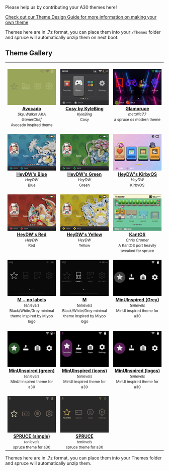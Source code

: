 Please help us by contributing your A30 themes here!


[Check out our Theme Design Guide for more information on making your own theme](https://github.com/spruceUI/spruceOS/wiki/09.-Theme-Design-guide)

Themes here are in .7z format, you can place them into your `/Themes` folder and spruce will automatically unzip them on next boot.


## Theme Gallery

<table align="center">
<tr>
<td align="center" valign="top" width="33.33%">
        <br/>
        <a href="https://raw.githubusercontent.com/spruceUI/Themes/main/PackedThemes/Avocado.7z">
        <img title="Avocado" width="200px" src="https://raw.githubusercontent.com/spruceUI/Themes/main/Themes/Avocado/preview.png" /><br/>
        <b>Avocado</b></a><br/>
        <small><i>Sky_Walker AKA GamerChef</i></small><br/>
        <small>Avocado inspired theme</small><br/>
        </td>
<td align="center" valign="top" width="33.33%">
        <br/>
        <a href="https://raw.githubusercontent.com/spruceUI/Themes/main/PackedThemes/Cosy%20by%20KyleBing.7z">
        <img title="Cosy by KyleBing" width="200px" src="https://raw.githubusercontent.com/spruceUI/Themes/main/Themes/Cosy%20by%20KyleBing/preview.png" /><br/>
        <b>Cosy by KyleBing</b></a><br/>
        <small><i>KyleBing</i></small><br/>
        <small>Cosy</small><br/>
        </td>
<td align="center" valign="top" width="33.33%">
        <br/>
        <a href="https://raw.githubusercontent.com/spruceUI/Themes/main/PackedThemes/Glamoruce.7z">
        <img title="Glamoruce" width="200px" src="https://raw.githubusercontent.com/spruceUI/Themes/main/Themes/Glamoruce/preview.png" /><br/>
        <b>Glamoruce</b></a><br/>
        <small><i>metallic77</i></small><br/>
        <small>a spruce os modern theme</small><br/>
        </td>
</tr>
<tr>
<td align="center" valign="top" width="33.33%">
        <br/>
        <a href="https://raw.githubusercontent.com/spruceUI/Themes/main/PackedThemes/HeyDW's%20Blue.7z">
        <img title="HeyDW's Blue" width="200px" src="https://raw.githubusercontent.com/spruceUI/Themes/main/Themes/HeyDW's%20Blue/preview.png" /><br/>
        <b>HeyDW's Blue</b></a><br/>
        <small><i>HeyDW</i></small><br/>
        <small>Blue</small><br/>
        </td>
<td align="center" valign="top" width="33.33%">
        <br/>
        <a href="https://raw.githubusercontent.com/spruceUI/Themes/main/PackedThemes/HeyDW's%20Green.7z">
        <img title="HeyDW's Green" width="200px" src="https://raw.githubusercontent.com/spruceUI/Themes/main/Themes/HeyDW's%20Green/preview.png" /><br/>
        <b>HeyDW's Green</b></a><br/>
        <small><i>HeyDW</i></small><br/>
        <small>Green</small><br/>
        </td>
<td align="center" valign="top" width="33.33%">
        <br/>
        <a href="https://raw.githubusercontent.com/spruceUI/Themes/main/PackedThemes/HeyDW's%20KirbyOS.7z">
        <img title="HeyDW's KirbyOS" width="200px" src="https://raw.githubusercontent.com/spruceUI/Themes/main/Themes/HeyDW's%20KirbyOS/preview.png" /><br/>
        <b>HeyDW's KirbyOS</b></a><br/>
        <small><i>HeyDW</i></small><br/>
        <small>KirbyOS</small><br/>
        </td>
</tr>
<tr>
<td align="center" valign="top" width="33.33%">
        <br/>
        <a href="https://raw.githubusercontent.com/spruceUI/Themes/main/PackedThemes/HeyDW's%20Red.7z">
        <img title="HeyDW's Red" width="200px" src="https://raw.githubusercontent.com/spruceUI/Themes/main/Themes/HeyDW's%20Red/preview.png" /><br/>
        <b>HeyDW's Red</b></a><br/>
        <small><i>HeyDW</i></small><br/>
        <small>Red</small><br/>
        </td>
<td align="center" valign="top" width="33.33%">
        <br/>
        <a href="https://raw.githubusercontent.com/spruceUI/Themes/main/PackedThemes/HeyDW's%20Yellow.7z">
        <img title="HeyDW's Yellow" width="200px" src="https://raw.githubusercontent.com/spruceUI/Themes/main/Themes/HeyDW's%20Yellow/preview.png" /><br/>
        <b>HeyDW's Yellow</b></a><br/>
        <small><i>HeyDW</i></small><br/>
        <small>Yellow</small><br/>
        </td>
<td align="center" valign="top" width="33.33%">
        <br/>
        <a href="https://raw.githubusercontent.com/spruceUI/Themes/main/PackedThemes/KantOS.7z">
        <img title="KantOS" width="200px" src="https://raw.githubusercontent.com/spruceUI/Themes/main/Themes/KantOS/preview.png" /><br/>
        <b>KantOS</b></a><br/>
        <small><i>Chris Cromer</i></small><br/>
        <small>A KantOS port heavily tweaked for spruce</small><br/>
        </td>
</tr>
<tr>
<td align="center" valign="top" width="33.33%">
        <br/>
        <a href="https://raw.githubusercontent.com/spruceUI/Themes/main/PackedThemes/M%20-%20no%20labels.7z">
        <img title="M - no labels" width="200px" src="https://raw.githubusercontent.com/spruceUI/Themes/main/Themes/M%20-%20no%20labels/preview.png" /><br/>
        <b>M - no labels</b></a><br/>
        <small><i>tenlevels</i></small><br/>
        <small>Black/White/Grey minimal theme inspired by Miyoo logo</small><br/>
        </td>
<td align="center" valign="top" width="33.33%">
        <br/>
        <a href="https://raw.githubusercontent.com/spruceUI/Themes/main/PackedThemes/M.7z">
        <img title="M" width="200px" src="https://raw.githubusercontent.com/spruceUI/Themes/main/Themes/M/preview.png" /><br/>
        <b>M</b></a><br/>
        <small><i>tenlevels</i></small><br/>
        <small>Black/White/Grey minimal theme inspired by Miyoo logo</small><br/>
        </td>
<td align="center" valign="top" width="33.33%">
        <br/>
        <a href="https://raw.githubusercontent.com/spruceUI/Themes/main/PackedThemes/MinUInspired%20(Grey).7z">
        <img title="MinUInspired (Grey)" width="200px" src="https://raw.githubusercontent.com/spruceUI/Themes/main/Themes/MinUInspired%20(Grey)/preview.png" /><br/>
        <b>MinUInspired (Grey)</b></a><br/>
        <small><i>tenlevels</i></small><br/>
        <small>MinUI inspired theme for a30</small><br/>
        </td>
</tr>
<tr>
<td align="center" valign="top" width="33.33%">
        <br/>
        <a href="https://raw.githubusercontent.com/spruceUI/Themes/main/PackedThemes/MinUInspired%20(green).7z">
        <img title="MinUInspired (green)" width="200px" src="https://raw.githubusercontent.com/spruceUI/Themes/main/Themes/MinUInspired%20(green)/preview.png" /><br/>
        <b>MinUInspired (green)</b></a><br/>
        <small><i>tenlevels</i></small><br/>
        <small>MinUI inspired theme for a30</small><br/>
        </td>
<td align="center" valign="top" width="33.33%">
        <br/>
        <a href="https://raw.githubusercontent.com/spruceUI/Themes/main/PackedThemes/MinUInspired%20(icons).7z">
        <img title="MinUInspired (icons)" width="200px" src="https://raw.githubusercontent.com/spruceUI/Themes/main/Themes/MinUInspired%20(icons)/preview.png" /><br/>
        <b>MinUInspired (icons)</b></a><br/>
        <small><i>tenlevels</i></small><br/>
        <small>MinUI inspired theme for a30</small><br/>
        </td>
<td align="center" valign="top" width="33.33%">
        <br/>
        <a href="https://raw.githubusercontent.com/spruceUI/Themes/main/PackedThemes/MinUInspired%20(logos).7z">
        <img title="MinUInspired (logos)" width="200px" src="https://raw.githubusercontent.com/spruceUI/Themes/main/Themes/MinUInspired%20(logos)/preview.png" /><br/>
        <b>MinUInspired (logos)</b></a><br/>
        <small><i>tenlevels</i></small><br/>
        <small>MinUI inspired theme for a30</small><br/>
        </td>
</tr>
<tr>
<td align="center" valign="top" width="33.33%">
        <br/>
        <a href="https://raw.githubusercontent.com/spruceUI/Themes/main/PackedThemes/SPRUCE%20(simple).7z">
        <img title="SPRUCE (simple)" width="200px" src="https://raw.githubusercontent.com/spruceUI/Themes/main/Themes/SPRUCE%20(simple)/preview.png" /><br/>
        <b>SPRUCE (simple)</b></a><br/>
        <small><i>tenlevels</i></small><br/>
        <small>spruce theme for a30</small><br/>
        </td>
<td align="center" valign="top" width="33.33%">
        <br/>
        <a href="https://raw.githubusercontent.com/spruceUI/Themes/main/PackedThemes/SPRUCE.7z">
        <img title="SPRUCE" width="200px" src="https://raw.githubusercontent.com/spruceUI/Themes/main/Themes/SPRUCE/preview.png" /><br/>
        <b>SPRUCE</b></a><br/>
        <small><i>tenlevels</i></small><br/>
        <small>spruce theme for a30</small><br/>
        </td>
</tr>
</table>

Themes here are in .7z format, you can place them into your Themes folder and spruce will automatically unzip them.
